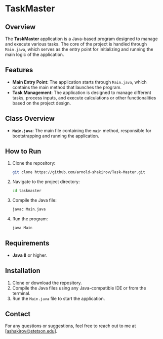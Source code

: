 # TaskMaster

## Overview
The **TaskMaster** application is a Java-based program designed to manage and execute various tasks. The core of the project is handled through `Main.java`, which serves as the entry point for initializing and running the main logic of the application.

## Features
- **Main Entry Point**: The application starts through `Main.java`, which contains the main method that launches the program.
- **Task Management**: The application is designed to manage different tasks, process inputs, and execute calculations or other functionalities based on the project design.

## Class Overview
- **`Main.java`**: The main file containing the `main` method, responsible for bootstrapping and running the application.

## How to Run

1. Clone the repository:
    ```bash
    git clone https://github.com/arnold-shakirov/Task-Master.git
    ```

2. Navigate to the project directory:
    ```bash
    cd taskmaster
    ```

3. Compile the Java file:
    ```bash
    javac Main.java
    ```

4. Run the program:
    ```bash
    java Main
    ```

## Requirements
- **Java 8** or higher.

## Installation
1. Clone or download the repository.
2. Compile the Java files using any Java-compatible IDE or from the terminal.
3. Run the `Main.java` file to start the application.

## Contact

For any questions or suggestions, feel free to reach out to me at [ashakirov@stetson.edu].
